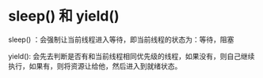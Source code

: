 # sleep\(\)  和 yield\(\)

sleep\(\) ：会强制让当前线程进入等待，即当前线程的状态为：等待，阻塞

yield\(\): 会先去判断是否有和当前线程相同优先级的线程，如果没有，则自己继续执行，如果有，则将资源让给他，然后进入到就绪状态。

